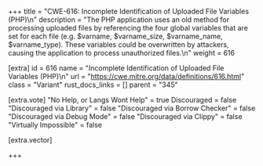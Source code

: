 +++
title = "CWE-616: Incomplete Identification of Uploaded File Variables (PHP)\n"
description = "The PHP application uses an old method for processing uploaded files by referencing the four global variables that are set for each file (e.g. $varname, $varname_size, $varname_name, $varname_type). These variables could be overwritten by attackers, causing the application to process unauthorized files.\n"
weight = 616

[extra]
id = 616
name = "Incomplete Identification of Uploaded File Variables (PHP)\n"
url = "https://cwe.mitre.org/data/definitions/616.html"
class = "Variant"
rust_docs_links = []
parent = "345"

[extra.vote]
"No Help, or Langs Wont Help" = true
Discouraged = false
"Discouraged via Library" = false
"Discouraged via Borrow Checker" = false
"Discouraged via Debug Mode" = false
"Discouraged via Clippy" = false
"Virtually Impossible" = false

[extra.vector]

+++
